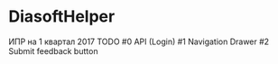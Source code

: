# DiasoftHelper
ИПР на 1 квартал 2017
TODO
#0 API (Login)
#1 Navigation Drawer
#2 Submit feedback button
